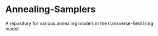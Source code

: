 # Annealing-Samplers
A repository for various annealing models in the transverse-field Ising model.
